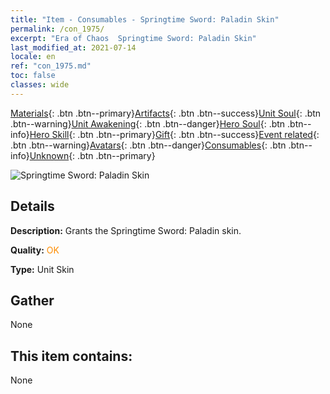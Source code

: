 ```yaml
---
title: "Item - Consumables - Springtime Sword: Paladin Skin"
permalink: /con_1975/
excerpt: "Era of Chaos  Springtime Sword: Paladin Skin"
last_modified_at: 2021-07-14
locale: en
ref: "con_1975.md"
toc: false
classes: wide
---
```

 [Materials](/Items/){: .btn .btn--primary}[Artifacts](/Items/Artifacts/){: .btn .btn--success}[Unit Soul](/Items/UnitSoul/){: .btn .btn--warning}[Unit Awakening](/Items/UnitAwakening/){: .btn .btn--danger}[Hero Soul](/Items/HeroSoul/){: .btn .btn--info}[Hero Skill](/Items/HeroSkill/){: .btn .btn--primary}[Gift](/Items/Gift/){: .btn .btn--success}[Event related](/Items/Events/){: .btn .btn--warning}[Avatars](/Items/Avatars/){: .btn .btn--danger}[Consumables](/Items/Consumables/){: .btn .btn--info}[Unknown](/Items/Unknown/){: .btn .btn--primary}

 ![Springtime Sword: Paladin Skin](/images/u/ti_shengqishiqixi.jpg)

## Details
 **Description:** Grants the Springtime Sword: Paladin skin.

 **Quality:** <span style="color: #FF8C00">OK</span>

 **Type:** Unit Skin

## Gather

  None

## This item contains:

  None

